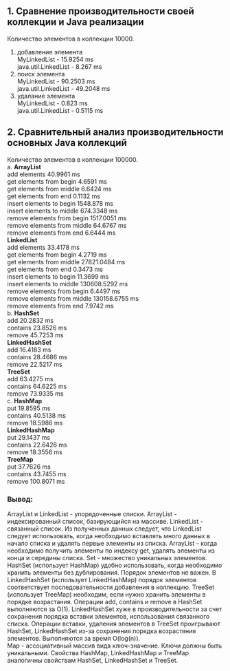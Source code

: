 ## 1. Сравнение производительности своей коллекции и Java реализации
Количество элементов в коллекции 10000.
1. добавление элемента  
MyLinkedList - 15.9254 ms  
java.util.LinkedList - 8.267 ms
2. поиск элемента  
MyLinkedList - 90.2503 ms  
java.util.LinkedList - 49.2048 ms
3. удалание элемента  
MyLinkedList - 0.823 ms  
java.util.LinkedList - 0.5115 ms
## 2. Сравнительный анализ производительности основных Java коллекций  
Количество элементов в коллекции 100000.  
a.  **ArrayList**   
add elements 40.9961 ms  
get elements from begin 4.6591 ms  
get elements from middle 6.6424 ms  
get elements from end 0.1132 ms  
insert elements to begin 1548.878 ms  
insert elements to middle 674.3348 ms  
remove elements from begin 1517.0051 ms  
remove elements from middle 64.6767 ms  
remove elements from end 6.6444 ms   
**LinkedList**  
add elements 33.4178 ms  
get elements from begin 4.2719 ms  
get elements from middle 27821.0484 ms  
get elements from end 0.3473 ms  
insert elements to begin 11.3699 ms  
insert elements to middle 130608.5292 ms  
remove elements from begin 6.4497 ms  
remove elements from middle 130158.6755 ms  
remove elements from end 7.9742 ms   
b. **HashSet**  
add 20.2832 ms  
contains 23.8526 ms  
remove 45.7253 ms  
**LinkedHashSet**  
add 16.4183 ms  
contains 28.4686 ms  
remove 22.5217 ms  
**TreeSet**  
add 63.4275 ms  
contains 64.6225 ms  
remove 73.9335 ms  
c. **HashMap**  
put 19.8595 ms  
contains 40.5138 ms  
remove 18.5986 ms  
**LinkedHashMap**  
put 29.1437 ms  
contains 22.6426 ms  
remove 18.3556 ms  
**TreeMap**  
put 37.7626 ms  
contains 43.7455 ms  
remove 100.8071 ms  
### Вывод:  
ArrayList и LinkedList - упорядоченные списки. ArrayList - индексированный список, базирующийся на массиве. 
LinkedList - связанный список. Из полученных данных следует, что LinkedList следует использовать, когда необходимо вставлять много данных в начало списка и удалять первые элементы из списка.
ArrayList  - когда необходимо получить элементы по индексу get, удалять элементы из конца и середины списка.
Set - множество уникальных элементов. HashSet (использует HashMap) удобно использовать, когда необходимо хранить элементы без дублирования. Порядок элементов не важен. 
В LinkedHashSet (использует LinkedHashMap) порядок элементов соответствует последовательности добавления в коллекцию. TreeSet (использует TreeMap) необходим, если нужно хранить элементы в порядке возрастания.
Операции add, contains и remove в HashSet выполняются за O(1). LinkedHashSet хуже в производительности за счет сохранения порядка вставки элементов, использования связанного списка. 
Операции вставки, удаления элементов в TreeSet проигрывают HashSet, LinkedHashSet из-за сохранения порядка возрастяния элементов. Выполняются за время O(log(n)).  
Map - ассоциативный массив вида ключ-значение. Ключи должны быть уникальными. Свойства HashMap, LinkedHashMap и TreeMap аналогичны свойствам HashSet, LinkedHashSet и TreeSet.

